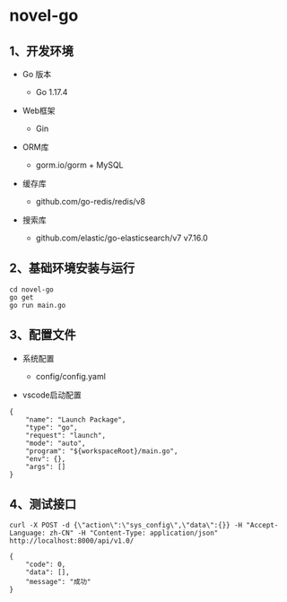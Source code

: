 # novel-go

## 1、开发环境

+ Go 版本

  - Go 1.17.4

+ Web框架

  - Gin

+ ORM库

  - gorm.io/gorm + MySQL

+ 缓存库

  - github.com/go-redis/redis/v8

+ 搜索库

  - github.com/elastic/go-elasticsearch/v7 v7.16.0

## 2、基础环境安装与运行

```
cd novel-go
go get
go run main.go
```

## 3、配置文件

+ 系统配置

  - config/config.yaml

+ vscode启动配置

```
{
    "name": "Launch Package",
    "type": "go",
    "request": "launch",
    "mode": "auto",
    "program": "${workspaceRoot}/main.go",
    "env": {},
    "args": []
}
```

## 4、测试接口

```
curl -X POST -d {\"action\":\"sys_config\",\"data\":{}} -H "Accept-Language: zh-CN" -H "Content-Type: application/json" http://localhost:8000/api/v1.0/
```
```
{
    "code": 0,
    "data": [],
    "message": "成功"
}
```